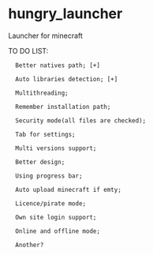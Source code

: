 hungry_launcher
===============

Launcher for minecraft

TO DO LIST:

      Better natives path; [+]
	  
	  Auto libraries detection; [+]
	  
	  Multithreading;
	  
	  Remember installation path;
	  
	  Security mode(all files are checked);

      Tab for settings;

      Multi versions support;

      Better design; 
      
      Using progress bar;

      Auto upload minecraft if emty; 

      Licence/pirate mode;

      Own site login support; 

      Online and offline mode; 
	  
      Another? 
